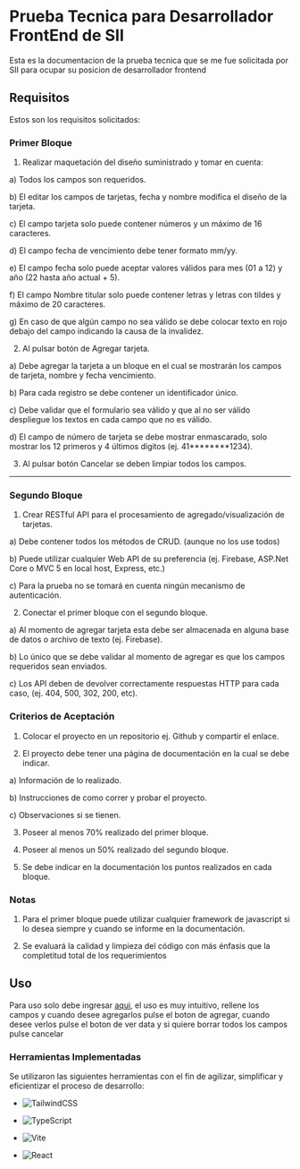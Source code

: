 
# Prueba Tecnica para Desarrollador FrontEnd de SII

  

Esta es la documentacion de la prueba tecnica que se me fue solicitada por SII para ocupar su posicion de desarrollador frontend

  

## Requisitos

Estos son los requisitos solicitados:

  

### Primer Bloque

1) Realizar maquetación del diseño suministrado y tomar en cuenta:

a) Todos los campos son requeridos.

b) El editar los campos de tarjetas, fecha y nombre modifica el diseño de la tarjeta.

c) El campo tarjeta solo puede contener números y un máximo de 16 caracteres.

d) El campo fecha de vencimiento debe tener formato mm/yy.

e) El campo fecha solo puede aceptar valores válidos para mes (01 a 12) y año (22 hasta año actual + 5).

f) El campo Nombre titular solo puede contener letras y letras con tildes y máximo de 20 caracteres.

g) En caso de que algún campo no sea válido se debe colocar texto en rojo debajo del campo indicando la causa de la invalidez.

2) Al pulsar botón de Agregar tarjeta.

a) Debe agregar la tarjeta a un bloque en el cual se mostrarán los campos de tarjeta, nombre y fecha vencimiento.

b) Para cada registro se debe contener un identificador único.

c) Debe validar que el formulario sea válido y que al no ser válido despliegue los textos en cada campo que no es válido.

d) El campo de número de tarjeta se debe mostrar enmascarado, solo mostrar los 12 primeros y 4 últimos dígitos (ej. 41********1234).

3) Al pulsar botón Cancelar se deben limpiar todos los campos.

  

------------

  

### Segundo Bloque

1) Crear RESTful API para el procesamiento de agregado/visualización de tarjetas.

a) Debe contener todos los métodos de CRUD. (aunque no los use todos)

b) Puede utilizar cualquier Web API de su preferencia (ej. Firebase, ASP.Net Core o MVC 5 en local host, Express, etc.)

c) Para la prueba no se tomará en cuenta ningún mecanismo de autenticación.

2) Conectar el primer bloque con el segundo bloque.

a) Al momento de agregar tarjeta esta debe ser almacenada en alguna base de datos o archivo de texto (ej. Firebase).

b) Lo único que se debe validar al momento de agregar es que los campos requeridos sean enviados.

c) Los API deben de devolver correctamente respuestas HTTP para cada caso, (ej. 404, 500, 302, 200, etc).

  

### Criterios de Aceptación

1) Colocar el proyecto en un repositorio ej. Github y compartir el enlace.

2) El proyecto debe tener una página de documentación en la cual se debe indicar.

a) Información de lo realizado.

b) Instrucciones de como correr y probar el proyecto.

c) Observaciones si se tienen.

3) Poseer al menos 70% realizado del primer bloque.

4) Poseer al menos un 50% realizado del segundo bloque.

5) Se debe indicar en la documentación los puntos realizados en cada bloque.

  

### Notas

1) Para el primer bloque puede utilizar cualquier framework de javascript si lo desea siempre y cuando se informe en la documentación.

2) Se evaluará la calidad y limpieza del código con más énfasis que la completitud total de los requerimientos

  
  

## Uso

  

Para uso solo debe ingresar [aqui](https://tt-nssfgwt7g-yordy-almontes-projects.vercel.app/), el uso es muy intuitivo,  rellene los campos y cuando desee agregarlos pulse el boton de agregar, cuando desee verlos pulse el boton de ver data y si quiere borrar todos los campos pulse cancelar


  

### Herramientas Implementadas
Se utilizaron las siguientes herramientas con el fin de agilizar, simplificar y eficientizar el proceso de desarrollo:
  



  

* ![TailwindCSS](https://img.shields.io/badge/tailwindcss-%2338B2AC.svg?style=for-the-badge&logo=tailwind-css&logoColor=white)

* ![TypeScript](https://img.shields.io/badge/typescript-%23007ACC.svg?style=for-the-badge&logo=typescript&logoColor=white)

* ![Vite](https://img.shields.io/badge/vite-%23646CFF.svg?style=for-the-badge&logo=vite&logoColor=white)

* ![React](https://img.shields.io/badge/react-%2320232a.svg?style=for-the-badge&logo=react&logoColor=%2361DAFB)